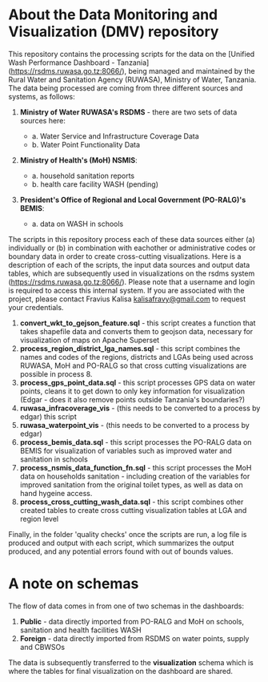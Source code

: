 # About the Data Monitoring and Visualization (DMV) repository 

This repository contains the processing scripts for the data on the [Unified Wash Performance Dashboard - Tanzania] (https://rsdms.ruwasa.go.tz:8066/), being managed and maintained by the Rural Water and Sanitation Agency (RUWASA), Ministry of Water, Tanzania. The data being processed are coming from three different sources and systems, as follows: 

1. **Ministry of Water RUWASA's RSDMS** - there are two sets of data sources here:
   - a. Water Service and Infrastructure Coverage Data  
   - b. Water Point Functionality Data 

2. **Ministry of Health's (MoH) NSMIS**:
   - a. household sanitation reports
   - b. health care facility WASH (pending)

3. **President's Office of Regional and Local Government (PO-RALG)'s BEMIS**:
   - a. data on WASH in schools 

The scripts in this repository process each of these data sources either (a) individually or (b) in combination with eachother or administrative codes or boundary data in order to create cross-cutting visualizations. Here is a description of each of the scripts, the input data sources and output data tables, which are subsequently used in visualizations on the rsdms system (https://rsdms.ruwasa.go.tz:8066/). Please note that a username and login is required to access this internal system. If you are associated with the project, please contact Fravius Kalisa kalisafravy@gmail.com to request your credentials. 

1. **convert_wkt_to_gejson_feature.sql** - this script creates a function that takes shapefile data and converts them to geojson data, necessary for visualization of maps on Apache Superset  
2. **process_region_district_lga_names.sql** - this script combines the names and codes of the regions, districts and LGAs being used across RUWASA, MoH and PO-RALG so that cross cutting visualizations are possible in process 8. 
3. **process_gps_point_data.sql** - this script processes GPS data on water points, cleans it to get down to only key information for visualization (Edgar - does it also remove points outside Tanzania's boundaries?) 
4. **ruwasa_infracoverage_vis** - (this needs to be converted to a process by edgar) this script 
5. **ruwasa_waterpoint_vis** - (this needs to be converted to a process by edgar)
6. **process_bemis_data.sql** - this script processes the PO-RALG data on BEMIS for visualization of variables such as improved water and sanitation in schools 
7. **process_nsmis_data_function_fn.sql** - this script processes the MoH data on households sanitation - including creation of the variables for improved sanitation from the original toilet types, as well as data on hand hygeine access. 
8. **process_cross_cutting_wash_data.sql** - this script combines other created tables to create cross cutting visualization tables at LGA and region level 




Finally, in the folder 'quality checks' once the scripts are run, a log file is produced and output with each script, which summarizes the output produced, and any potential errors found with out of bounds values. 

# A note on schemas 

The flow of data comes in from one of two schemas in the dashboards: 
1. **Public** - data directly imported from PO-RALG and MoH on schools, sanitation and health facilities WASH
2. **Foreign** - data directly imported from RSDMS on water points, supply and CBWSOs

The data is subsequently transferred to the **visualization** schema which is where the tables for final visualization on the dashboard are shared. 
